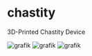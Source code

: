 # chastity
3D-Printed Chastity Device


![grafik](https://user-images.githubusercontent.com/82914483/131248678-b9d0e9c5-fec4-48c7-95dc-bec2cfbe3d85.png)
![grafik](https://user-images.githubusercontent.com/82914483/131248692-fae5f093-6d52-4dee-8bee-a15b08c21fbc.png)
![grafik](https://user-images.githubusercontent.com/82914483/131248751-431ab957-939a-4e06-87d0-27842a161cb1.png)

